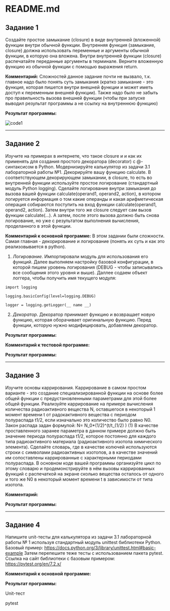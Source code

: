 # README.md

## Задание 1
Создайте простое замыкание (closure) в виде внутренней (вложенной) функции внутри обычной функции. Внутренняя функция (замыкание, closure) должна использовать переменные и аргументы обычной функции, в которую она вложена. Внутри внутренней функции (closure) распечатайте переданные аргументы в терминале. Верните вложенную функцию из обычной функции с помощью выражения return. 

**Комментарий:** Сложностей данное задание почти не вызвало, т.к. главное надо было понять суть замыкания (кратко замыкание - это функция, которая пишется внутри внешней функции и может иметь доступ к переменным внешней функции). Также надо было не забыть про правильность вызова внешней функции (чтобы при запуске выводил результат программы а не ссылку на внутреннюю функцию)

**Результат программы:**

![code1](https://github.com/MelnikNO/programming-2/blob/main/Screen/lr2_code1.png)

---

## Задание 2
Изучите на примерах в интернете, что такое closure и и как их применять для создания простого декоратора (decorator) с @-синтаксисом в Python. Модернизируйте калькулятор из задачи 3.1 лабораторной работы №1. Декорируйте вашу функцию calculate. В соответствующем декорирующем замыкании, в сlosure, то есть во внутренней функции используйте простое логирование (стандартный модуль Python logging). Сделайте логирование внутри замыкания до вызова вашей функции calculate(operand1, operand2, action), в котором логируется информация о том какие операнды и какая арифметическая операция собираются поступить на вход функции calculate(operand1, operand2, action). Затем внутри того же closure следует сам вызов функции calculate(...). А затем, после этого вызова должно быть снова логирование, но уже с результатом выполнения вычисления, проделанного в этой функции. 

**Комментарий к основной программе:** В этом задании были сложности. Самая главная - декорирование и логирование (понять их суть и как это реализовывается в python).

1. *Логирование*. Импортировали модуль для использования его функций. Далее выполняем настройку базовой конфигурации, в которой пишем уровень логирования (DEBUG - чтобы записывались все сообщения этого уровня и выше). Даллее содаем объект логгера, чтобы получить имя текущего модуля:

```
import logging

logging.basicConfig(level=logging.DEBUG)

logger = logging.getLogger(__ name __)
```

2. *Декоратор*. Декоратор принимает функцию и возвращает новую функцию, которая оборачивает оригинальную функцию. Перед функции, которую нужно модифицировать, добавляем декоратор.

**Результат программы:**



**Комментарий к тестовой программе:**

**Результат программы:**

---

## Задание 3
Изучите основы каррирования. Каррирование в самом простом варианте - это создание специализированной функции на основе более общей функции с предустановленными параметрами для этой более общей функции. Реализуйте каррирование на примере вычисления количества радиоактивного вещества N, оставшегося в некоторый 1 момент времени t от радокактивного вещества с периодом полураспада t1/2, если изначально это количество было равно N0. Закон распада задан формулой: 
N= N_0*(1/2)^(t/t_(1/2) ) (1)
В качестве проставленного заранее параметра в данном примере должно быть значение периода полураспада t1/2, которое постоянно для каждого типа радиоактивного материала (радиоактивного изотопа химического элемента). Сделайте словарь, где в качестве колючей используются строки с символами радиоактивных изотопов, а в качестве значений им сопоставлены каррированные с характерными периодами полураспада. В основном коде вашей программы организуйте цикл по этому словарю и продемонстрируйте в нём вызовы каррированных функций с распечаткой на экране сколько вещества осталось от одного и того же N0 в некоторый момент времени t в зависимости от типа изотопа. 

**Комментарий:**

**Результат программы:**

---

## Задание 4
Напишите unit-тесты для калькулятора из задачи 3.1 лабораторной работы № 1 используя стандартный модуль unittest библиотеки Python. Базовый пример: https://docs.python.org/3/library/unittest.html#basic-example 
Затем перепешите теже тесты с использованием пакета pytest. Ссылка на сайт библиотеки с базовым примером: https://pytest.org/en/7.2.x/

**Комментарий к основной программе:**

**Результат программы:**

Unit-тест


pytest

